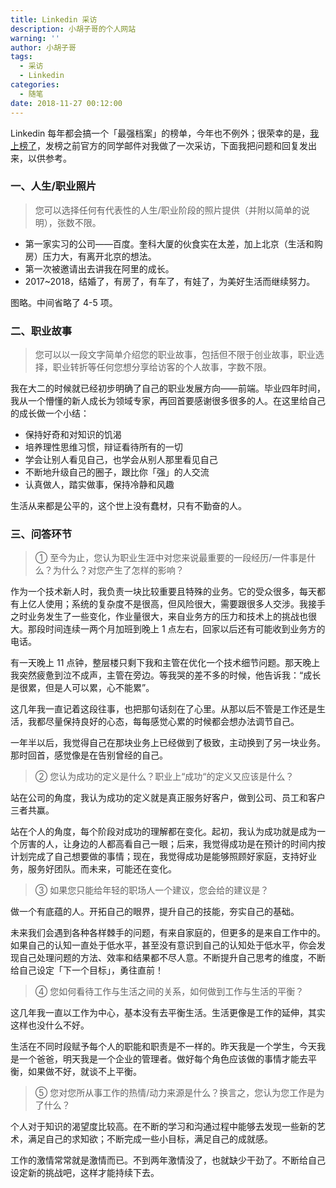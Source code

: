 ```yaml
---
title: Linkedin 采访
description: 小胡子哥的个人网站
warning: ''
author: 小胡子哥
tags:
  - 采访
  - Linkedin
categories:
  - 随笔
date: 2018-11-27 00:12:00
---
```

Linkedin 每年都会搞一个「最强档案」的榜单，今年也不例外；很荣幸的是，[我上榜了](https://www.linkedin.com/pulse/%E4%BB%96%E4%BB%AC%E6%98%AF2018%E5%B9%B4%E6%9C%80%E5%8F%97%E7%9E%A9%E7%9B%AE%E7%9A%84%E8%81%8C%E5%9C%BA%E4%BA%BA-jian-lu-%E9%99%86%E5%9D%9A-/)，发榜之前官方的同学邮件对我做了一次采访，下面我把问题和回复发出来，以供参考。

### 一、人生/职业照片

> 您可以选择任何有代表性的人生/职业阶段的照片提供（并附以简单的说明），张数不限。

- 第一家实习的公司——百度。奎科大厦的伙食实在太差，加上北京（生活和购房）压力大，有离开北京的想法。
- 第一次被邀请出去讲我在阿里的成长。
- 2017~2018，结婚了，有房了，有车了，有娃了，为美好生活而继续努力。

图略。中间省略了 4-5 项。


### 二、职业故事

> 您可以以一段文字简单介绍您的职业故事，包括但不限于创业故事，职业选择，职业转折等任何您想分享给访客的个人故事，字数不限。

我在大二的时候就已经初步明确了自己的职业发展方向——前端。毕业四年时间，我从一个懵懂的新人成长为领域专家，再回首要感谢很多很多的人。在这里给自己的成长做一个小结：

- 保持好奇和对知识的饥渴
- 培养理性思维习惯，辩证看待所有的一切
- 学会让别人看见自己，也学会从别人那里看见自己
- 不断地升级自己的圈子，跟比你「强」的人交流
- 认真做人，踏实做事，保持冷静和风趣

生活从来都是公平的，这个世上没有蠢材，只有不勤奋的人。

### 三、问答环节


> ① 至今为止，您认为职业生涯中对您来说最重要的一段经历/一件事是什么？为什么？对您产生了怎样的影响？

作为一个技术新人时，我负责一块比较重要且特殊的业务。它的受众很多，每天都有上亿人使用；系统的复杂度不是很高，但风险很大，需要跟很多人交涉。我接手之时业务发生了一些变化，作业量很大，来自业务方的压力和技术上的挑战也很大。那段时间连续一两个月加班到晚上 1 点左右，回家以后还有可能收到业务方的电话。

有一天晚上 11 点钟，整层楼只剩下我和主管在优化一个技术细节问题。那天晚上我突然疲惫到泣不成声，主管在旁边。等我哭的差不多的时候，他告诉我：“成长是很累，但是人可以累，心不能累”。

这几年我一直记着这段往事，也把那句话刻在了心里。从那以后不管是工作还是生活，我都尽量保持良好的心态，每每感觉心累的时候都会想办法调节自己。

一年半以后，我觉得自己在那块业务上已经做到了极致，主动换到了另一块业务。那时回首，感觉像是在告别曾经的自己。

> ② 您认为成功的定义是什么？职业上“成功“的定义又应该是什么？

站在公司的角度，我认为成功的定义就是真正服务好客户，做到公司、员工和客户三者共赢。

站在个人的角度，每个阶段对成功的理解都在变化。起初，我认为成功就是成为一个厉害的人，让身边的人都高看自己一眼；后来，我觉得成功是在预计的时间内按计划完成了自己想要做的事情；现在，我觉得成功是能够照顾好家庭，支持好业务，服务好团队。而未来，可能还在变化。

> ③ 如果您只能给年轻的职场人一个建议，您会给的建议是？ 

做一个有底蕴的人。开拓自己的眼界，提升自己的技能，夯实自己的基础。

未来我们会遇到各种各样棘手的问题，有来自家庭的，但更多的是来自工作中的。如果自己的认知一直处于低水平，甚至没有意识到自己的认知处于低水平，你会发现自己处理问题的方法、效率和结果都不尽人意。不断提升自己思考的维度，不断给自己设定「下一个目标」，勇往直前！

> ④ 您如何看待工作与生活之间的关系，如何做到工作与生活的平衡？

这几年我一直以工作为中心，基本没有去平衡生活。生活更像是工作的延伸，其实这样也没什么不好。

生活在不同时段赋予每个人的职能和职责是不一样的。昨天我是一个学生，今天我是一个爸爸，明天我是一个企业的管理者。做好每个角色应该做的事情才能去平衡，如果做不好，就谈不上平衡。

> ⑤ 您对您所从事工作的热情/动力来源是什么？换言之，您认为您工作是为了什么？

个人对于知识的渴望度比较高。在不断的学习和沟通过程中能够去发现一些新的艺术，满足自己的求知欲；不断完成一些小目标，满足自己的成就感。

工作的激情常常就是激情而已。不到两年激情没了，也就缺少干劲了。不断给自己设定新的挑战吧，这样才能持续下去。